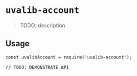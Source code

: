 # `uvalib-account`

> TODO: description

## Usage

```
const uvalibAccount = require('uvalib-account');

// TODO: DEMONSTRATE API
```
